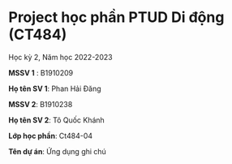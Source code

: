 # Project học phần PTUD Di động (CT484)

Học kỳ 2, Năm học 2022-2023

**MSSV 1** : B1910209

**Họ tên SV 1**: Phan Hải Đăng

**MSSV 2**: B1910238

**Họ tên SV 2**: Tô Quốc Khánh

**Lớp học phần**: Ct484-04

**Tên dự án**: Ứng dụng ghi chú

